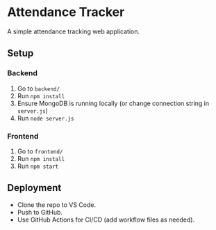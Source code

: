 # Attendance Tracker

A simple attendance tracking web application.

## Setup

### Backend

1. Go to `backend/`
2. Run `npm install`
3. Ensure MongoDB is running locally (or change connection string in `server.js`)
4. Run `node server.js`

### Frontend

1. Go to `frontend/`
2. Run `npm install`
3. Run `npm start`

## Deployment

- Clone the repo to VS Code.
- Push to GitHub.
- Use GitHub Actions for CI/CD (add workflow files as needed).
